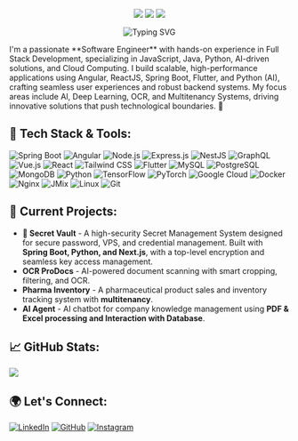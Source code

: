 <p align="center">
  <img src="https://img.shields.io/badge/Full%20Stack%20Developer-%231d4ed8.svg?style=for-the-badge&logo=react&logoColor=white" />
  <img src="https://img.shields.io/badge/AI%20%26%20Cloud%20Computing-%23f97316.svg?style=for-the-badge&logo=tensorflow&logoColor=white" />
  <img src="https://img.shields.io/badge/Open%20Source%20Contributor-%23084a81.svg?style=for-the-badge&logo=github&logoColor=white" />
</p>

<!-- Banner or Typing SVG -->
<p align="center">
  <img src="https://readme-typing-svg.herokuapp.com?size=24&color=9B59B6&center=true&vCenter=true&width=800&lines=👋+Hey,+I'm+Abderrahmane+Ouhna!;Software+Engineer+🚀" alt="Typing SVG" />
</p>
I'm a passionate **Software Engineer** with hands-on experience in Full Stack Development, specializing in JavaScript, Java, Python, AI-driven solutions, and Cloud Computing. I build scalable, high-performance applications using Angular, ReactJS, Spring Boot, Flutter, and Python (AI), crafting seamless user experiences and robust backend systems. My focus areas include AI, Deep Learning, OCR, and Multitenancy Systems, driving innovative solutions that push technological boundaries. 🚀

## 🔧 Tech Stack & Tools:

![Spring Boot](https://img.shields.io/badge/Spring%20Boot-%236DB33F.svg?style=for-the-badge&logo=spring&logoColor=white)
![Angular](https://img.shields.io/badge/Angular-%23DD0031.svg?style=for-the-badge&logo=angular&logoColor=white)
![Node.js](https://img.shields.io/badge/Node.js-%23339933.svg?style=for-the-badge&logo=node.js&logoColor=white)
![Express.js](https://img.shields.io/badge/Express.js-%23000000.svg?style=for-the-badge&logo=express&logoColor=white)
![NestJS](https://img.shields.io/badge/NestJS-%23E0234E.svg?style=for-the-badge&logo=nestjs&logoColor=white)
![GraphQL](https://img.shields.io/badge/GraphQL-%23E10098.svg?style=for-the-badge&logo=graphql&logoColor=white)
![Vue.js](https://img.shields.io/badge/Vue.js-%2335495e.svg?style=for-the-badge&logo=vuedotjs&logoColor=%234FC08D)
![React](https://img.shields.io/badge/React-%2361DAFB.svg?style=for-the-badge&logo=react&logoColor=black)
![Tailwind CSS](https://img.shields.io/badge/TailwindCSS-%2338B2AC.svg?style=for-the-badge&logo=tailwind-css&logoColor=white)
![Flutter](https://img.shields.io/badge/Flutter-%2302569B.svg?style=for-the-badge&logo=flutter&logoColor=white)
![MySQL](https://img.shields.io/badge/MySQL-%234479A1.svg?style=for-the-badge&logo=mysql&logoColor=white)
![PostgreSQL](https://img.shields.io/badge/PostgreSQL-%23316192.svg?style=for-the-badge&logo=postgresql&logoColor=white)
![MongoDB](https://img.shields.io/badge/MongoDB-%2347A248.svg?style=for-the-badge&logo=mongodb&logoColor=white)
![Python](https://img.shields.io/badge/Python-%233776AB.svg?style=for-the-badge&logo=python&logoColor=white)
![TensorFlow](https://img.shields.io/badge/TensorFlow-%23FF6F00.svg?style=for-the-badge&logo=tensorflow&logoColor=white)
![PyTorch](https://img.shields.io/badge/PyTorch-%23EE4C2C.svg?style=for-the-badge&logo=pytorch&logoColor=white)
![Google Cloud](https://img.shields.io/badge/Google%20Cloud-%234285F4.svg?style=for-the-badge&logo=google-cloud&logoColor=white)
![Docker](https://img.shields.io/badge/Docker-%230db7ed.svg?style=for-the-badge&logo=docker&logoColor=white)
![Nginx](https://img.shields.io/badge/Nginx-%23009639.svg?style=for-the-badge&logo=nginx&logoColor=white)
![JMix](https://img.shields.io/badge/JMix-%23FF6F00.svg?style=for-the-badge&logo=java&logoColor=white)
![Linux](https://img.shields.io/badge/Linux-%23FCC624.svg?style=for-the-badge&logo=linux&logoColor=black)
![Git](https://img.shields.io/badge/Git-%23F05032.svg?style=for-the-badge&logo=git&logoColor=white)

## 🚀 Current Projects:
- **🔐 Secret Vault** - A high-security Secret Management System designed for secure password, VPS, and credential management. Built with **Spring Boot, Python, and Next.js**, with a top-level encryption and seamless key access management.
- **OCR ProDocs** - AI-powered document scanning with smart cropping, filtering, and OCR.
- **Pharma Inventory** - A pharmaceutical product sales and inventory tracking system with **multitenancy**.
- **AI Agent** - AI chatbot for company knowledge management using **PDF & Excel processing and Interaction with Database**.


## 📈 GitHub Stats:
![](http://github-profile-summary-cards.vercel.app/api/cards/profile-details?username=AbdoHerO&theme=github_dark)


## 🌍 Let's Connect:
[![LinkedIn](https://img.shields.io/badge/LinkedIn-%230A66C2.svg?style=for-the-badge&logo=linkedin&logoColor=white)](https://www.linkedin.com/in/abderrahmane-ouhna-7480b1153/)
[![GitHub](https://img.shields.io/badge/GitHub-%23181717.svg?style=for-the-badge&logo=github&logoColor=white)](https://github.com/AbdoHerO)
[![Instagram](https://img.shields.io/badge/Instagram-%23E4405F.svg?style=for-the-badge&logo=instagram&logoColor=white)](https://www.instagram.com/abderrahmane.ouhna/)
